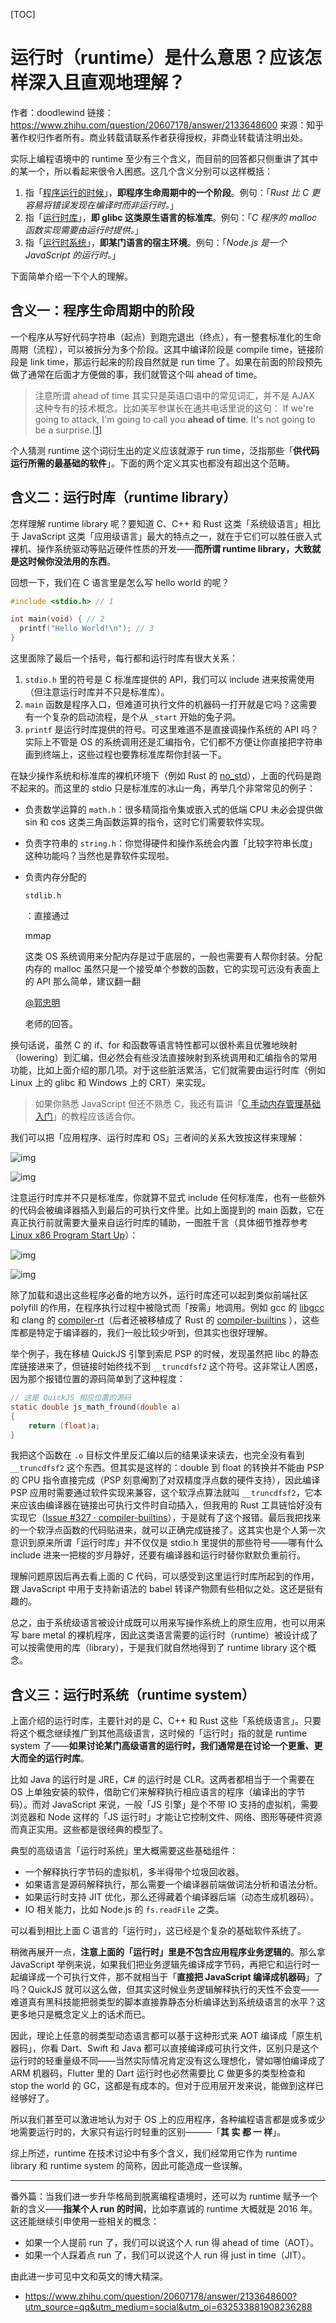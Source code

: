 [TOC]

# 运行时（runtime）是什么意思？应该怎样深入且直观地理解？



作者：doodlewind
链接：https://www.zhihu.com/question/20607178/answer/2133648600
来源：知乎
著作权归作者所有。商业转载请联系作者获得授权，非商业转载请注明出处。



实际上编程语境中的 runtime 至少有三个含义，而目前的回答都只侧重讲了其中的某一个，所以看起来很令人困惑。这几个含义分别可以这样概括：

1. 指「[程序运行的时候](https://link.zhihu.com/?target=https%3A//en.wikipedia.org/wiki/Runtime_%28program_lifecycle_phase%29)」，**即程序生命周期中的一个阶段**。例句：「*Rust 比 C 更容易将错误发现在编译时而非运行时。*」 
2. 指「[运行时库](https://link.zhihu.com/?target=https%3A//en.wikipedia.org/wiki/Runtime_library)」，**即 glibc 这类原生语言的标准库**。例句：「*C 程序的 malloc 函数实现需要由运行时提供。*」
3. 指「[运行时系统](https://link.zhihu.com/?target=https%3A//en.wikipedia.org/wiki/Runtime_system)」，**即某门语言的宿主环境**。例句：「*Node.js 是一个 JavaScript 的运行时。*」

下面简单介绍一下个人的理解。

## 含义一：程序生命周期中的阶段

一个程序从写好代码字符串（起点）到跑完退出（终点），有一整套标准化的生命周期（流程），可以被拆分为多个阶段。这其中编译阶段是 compile time，链接阶段是 link time，那运行起来的阶段自然就是 run time 了。如果在前面的阶段预先做了通常在后面才方便做的事，我们就管这个叫 ahead of time。

> 注意所谓 ahead of time 其实只是英语口语中的常见词汇，并不是 AJAX 这种专有的技术概念。比如美军参谋长在通共电话里说的这句：
> If we're going to attack, I'm going to call you **ahead of time**. It's not going to be a surprise.[[1\]](#ref_1)

个人猜测 runtime 这个词衍生出的定义应该就源于 run time，泛指那些「**供代码运行所需的最基础的软件**」。下面的两个定义其实也都没有超出这个范畴。

## 含义二：运行时库（runtime library）

怎样理解 runtime library 呢？要知道 C、C++ 和 Rust 这类「系统级语言」相比于 JavaScript 这类「应用级语言」最大的特点之一，就在于它们可以胜任嵌入式裸机、操作系统驱动等贴近硬件性质的开发——**而所谓 runtime library，大致就是这时候你没法用的东西**。

回想一下，我们在 C 语言里是怎么写 hello world 的呢？

```c
#include <stdio.h> // 1

int main(void) { // 2
  printf("Hello World!\n"); // 3
}
```

这里面除了最后一个括号，每行都和运行时库有很大关系：

1. `stdio.h` 里的符号是 C 标准库提供的 API，我们可以 include 进来按需使用（但注意运行时库并不只是标准库）。
2. `main` 函数是程序入口，但难道可执行文件的机器码一打开就是它吗？这需要有一个复杂的启动流程，是个从 `_start` 开始的兔子洞。
3. `printf` 是运行时库提供的符号。可这里难道不是直接调操作系统的 API 吗？实际上不管是 OS 的系统调用还是汇编指令，它们都不方便让你直接把字符串画到终端上，这些过程也要靠标准库帮你封装一下。

在缺少操作系统和标准库的裸机环境下（例如 Rust 的 [no_std](https://link.zhihu.com/?target=https%3A//docs.rust-embedded.org/book/intro/no-std.html)），上面的代码是跑不起来的。而这里的 stdio 只是标准库的冰山一角，再举几个非常常见的例子：

- 负责数学运算的 `math.h`：很多精简指令集或嵌入式的低端 CPU 未必会提供做 sin 和 cos 这类三角函数运算的指令，这时它们需要软件实现。

- 负责字符串的 `string.h`：你觉得硬件和操作系统会内置「比较字符串长度」这种功能吗？当然也是靠软件实现啦。

- 负责内存分配的 

  ```
  stdlib.h
  ```

  ：直接通过 

  mmap

   这类 OS 系统调用来分配内存是过于底层的，一般也需要有人帮你封装。分配内存的 malloc 虽然只是一个接受单个参数的函数，它的实现可远没有表面上的 API 那么简单，建议翻一翻 

  [@郭忠明](http://www.zhihu.com/people/bb0d908a66935400e75154587ae4a3fb)

   老师的回答。

换句话说，虽然 C 的 if、for 和函数等语言特性都可以很朴素且优雅地映射（lowering）到汇编，但必然会有些没法直接映射到系统调用和汇编指令的常用功能，比如上面介绍的那几项。对于这些脏活累活，它们就需要由运行时库（例如 Linux 上的 glibc 和 Windows 上的 CRT）来实现。

> 如果你熟悉 JavaScript 但还不熟悉 C，我还有篇讲「[C 手动内存管理基础入门](https://zhuanlan.zhihu.com/p/356214452)」的教程应该适合你。

我们可以把「应用程序、运行时库和 OS」三者间的关系大致按这样来理解：

![img](https://pica.zhimg.com/50/v2-188fa171a5d9086a08a0414cb94acc05_720w.jpg?source=1940ef5c)

![img](https://tva1.sinaimg.cn/large/008i3skNly1guqqlmcy9zj61400nf75502.jpg)

注意运行时库并不只是标准库，你就算不显式 include 任何标准库，也有一些额外的代码会被编译器插入到最后的可执行文件里。比如上面提到的 main 函数，它在真正执行前就需要大量来自运行时库的辅助，一图胜千言（具体细节推荐参考 [Linux x86 Program Start Up](https://link.zhihu.com/?target=http%3A//dbp-consulting.com/tutorials/debugging/linuxProgramStartup.html)）：

![img](https://tva1.sinaimg.cn/large/008i3skNly1guqql8jb2hj60kl0hn3zb02.jpg)

![img](https://tva1.sinaimg.cn/large/008i3skNly1guqnal7z61j60kl0hn3zb02.jpg)

除了加载和退出这些程序必备的地方以外，运行时库还可以起到类似前端社区 polyfill 的作用，在程序执行过程中被隐式而「按需」地调用。例如 gcc 的 [libgcc](https://link.zhihu.com/?target=https%3A//gcc.gnu.org/onlinedocs/gccint/Libgcc.html) 和 clang 的 [compiler-rt](https://link.zhihu.com/?target=https%3A//compiler-rt.llvm.org/)（后者还被移植成了 Rust 的  [compiler-builtins](https://link.zhihu.com/?target=https%3A//github.com/rust-lang/compiler-builtins) ），这些库都是特定于编译器的，我们一般比较少听到，但其实也很好理解。

举个例子，我在移植 QuickJS 引擎到索尼 PSP 的时候，发现虽然把 libc 的静态库链接进来了，但链接时始终找不到 `__truncdfsf2` 这个符号。这非常让人困惑，因为那个报错位置的源码简单到了这种程度：

```c
// 这是 QuickJS 相应位置的源码
static double js_math_fround(double a)
{
    return (float)a;
}
```

我把这个函数在 `.o` 目标文件里反汇编以后的结果读来读去，也完全没有看到 `__truncdfsf2` 这个东西。但其实是这样的：double 到 float 的转换并不能由 PSP 的 CPU 指令直接完成（PSP 刻意阉割了对双精度浮点数的硬件支持），因此编译 PSP 应用时需要通过软件实现来兼容，这个软浮点算法就叫 `__truncdfsf2`，它本来应该由编译器在链接出可执行文件时自动插入，但我用的 Rust 工具链恰好没有实现它（[Issue #327 · compiler-builtins](https://link.zhihu.com/?target=https%3A//github.com/rust-lang/compiler-builtins/issues/327)），于是就有了这个报错。最后我把找来的一个软浮点函数的代码贴进来，就可以正确完成链接了。这其实也是个人第一次意识到原来所谓「运行时库」并不仅仅是 stdio.h 里提供的那些符号——哪有什么 include 进来一把梭的岁月静好，还要有编译器和运行时替你默默负重前行。

理解问题原因后再去看上面的 C 代码，可以感受到这里运行时库所起到的作用，跟 JavaScript 中用于支持新语法的 babel 转译产物颇有些相似之处。这还是挺有趣的。

总之，由于系统级语言被设计成既可以用来写操作系统上的原生应用，也可以用来写 bare metal 的裸机程序，因此这类语言需要的运行时（runtime）被设计成了可以按需使用的库（library），于是我们就自然地得到了 runtime library 这个概念。

## 含义三：运行时系统（runtime system）

上面介绍的运行时库，主要针对的是 C、C++ 和 Rust 这些「系统级语言」。只要将这个概念继续推广到其他高级语言，这时候的「运行时」指的就是 runtime system 了——**如果讨论某门高级语言的运行时，我们通常是在讨论一个更重、更大而全的运行时库**。

比如 Java 的运行时是 JRE，C# 的运行时是 CLR。这两者都相当于一个需要在 OS 上单独安装的软件，借助它们来解释执行相应语言的程序（编译出的字节码）。而对 JavaScript 来说，一般「JS 引擎」是个不带 IO 支持的虚拟机，需要浏览器和 Node 这样的「JS 运行时」才能让它控制文件、网络、图形等硬件资源而真正实用。这些都是很经典的模型了。

典型的高级语言「运行时系统」里大概需要这些基础组件：

- 一个解释执行字节码的虚拟机，多半得带个垃圾回收器。
- 如果语言是源码解释执行，那么需要一个编译器前端做词法分析和语法分析。
- 如果运行时支持 JIT 优化，那么还得藏着个编译器后端（动态生成机器码）。
- IO 相关能力，比如 Node.js 的 `fs.readFile` 之类。

可以看到相比上面 C 语言的「运行时」，这已经是个复杂的基础软件系统了。

稍微再展开一点，**注意上面的「运行时」里是不包含应用程序业务逻辑的**。那么拿 JavaScript 举例来说，如果我们把业务逻辑先编译成字节码，再把它和运行时一起编译成一个可执行文件，那不就相当于「**直接把 JavaScript 编译成机器码**」了吗？QuickJS 就可以这么做，但其实这时候业务逻辑解释执行的天性不会变——难道真有黑科技能把弱类型的脚本直接靠静态分析编译达到系统级语言的水平？这更多地只是概念定义上的话术而已。

因此，理论上任意的弱类型动态语言都可以基于这种形式来 AOT 编译成「原生机器码」，你看 Dart、Swift 和 Java 都可以直接编译成可执行文件，区别只是这个运行时的轻重量级不同——当然实际情况肯定没有这么理想化，譬如哪怕编译成了 ARM 机器码，Flutter 里的 Dart 运行时也必然需要比 C 做更多的类型检查和 stop the world 的 GC，这都是有成本的。但对于应用层开发来说，能做到这样已经够好了。

所以我们甚至可以激进地认为对于 OS 上的应用程序，各种编程语言都是或多或少地需要运行时的，大家只有运行时轻重的区别———「**其 实 都 一 样**」。

综上所述，runtime 在技术讨论中有多个含义，我们经常用它作为 runtime library 和 runtime system 的简称，因此可能造成一些误解。

------

番外篇：当我们进一步升华格局到脱离编程语境时，还可以为 runtime 赋予一个新的含义——**指某个人 run 的时间**，比如李嘉诚的 runtime 大概就是 2016 年。这还能继续引申使用一些相关的概念：

- 如果一个人提前 run 了，我们可以说这个人 run 得 ahead of time（AOT）。
- 如果一个人踩着点 run 了，我们可以说这个人 run 得 just in time（JIT）。

由此进一步可见中文和英文的博大精深。



- https://www.zhihu.com/question/20607178/answer/2133648600?utm_source=qq&utm_medium=social&utm_oi=632533881908236288
